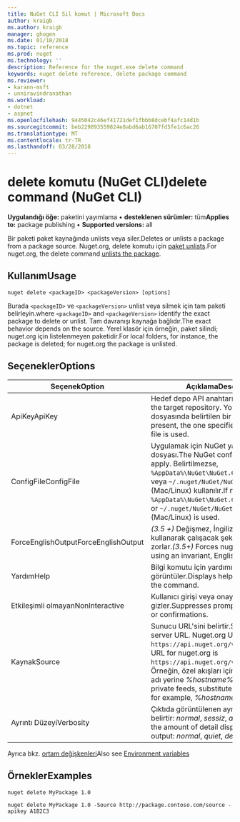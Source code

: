 ```yaml
---
title: NuGet CLI Sil komut | Microsoft Docs
author: kraigb
ms.author: kraigb
manager: ghogen
ms.date: 01/18/2018
ms.topic: reference
ms.prod: nuget
ms.technology: ''
description: Reference for the nuget.exe delete command
keywords: nuget delete reference, delete package command
ms.reviewer:
- karann-msft
- unniravindranathan
ms.workload:
- dotnet
- aspnet
ms.openlocfilehash: 9445042c46ef41721def1fbbb8dcebf4afc14d1b
ms.sourcegitcommit: beb229893559824e8abd6ab16707fd5fe1c6ac26
ms.translationtype: MT
ms.contentlocale: tr-TR
ms.lasthandoff: 03/28/2018
---
```

# <a name="delete-command-nuget-cli"></a><span data-ttu-id="f12ba-104">delete komutu (NuGet CLI)</span><span class="sxs-lookup"><span data-stu-id="f12ba-104">delete command (NuGet CLI)</span></span>

<span data-ttu-id="f12ba-105">**Uygulandığı öğe:** paketini yayımlama &bullet; **desteklenen sürümler:** tüm</span><span class="sxs-lookup"><span data-stu-id="f12ba-105">**Applies to:** package publishing &bullet; **Supported versions:** all</span></span>

<span data-ttu-id="f12ba-106">Bir paketi paket kaynağında unlists veya siler.</span><span class="sxs-lookup"><span data-stu-id="f12ba-106">Deletes or unlists a package from a package source.</span></span> <span data-ttu-id="f12ba-107">Nuget.org, delete komutu için [paket unlists](../policies/deleting-packages.md).</span><span class="sxs-lookup"><span data-stu-id="f12ba-107">For nuget.org, the delete command [unlists the package](../policies/deleting-packages.md).</span></span>

## <a name="usage"></a><span data-ttu-id="f12ba-108">Kullanım</span><span class="sxs-lookup"><span data-stu-id="f12ba-108">Usage</span></span>

```cli
nuget delete <packageID> <packageVersion> [options]
```

<span data-ttu-id="f12ba-109">Burada `<packageID>` ve `<packageVersion>` unlist veya silmek için tam paketi belirleyin.</span><span class="sxs-lookup"><span data-stu-id="f12ba-109">where `<packageID>` and `<packageVersion>` identify the exact package to delete or unlist.</span></span> <span data-ttu-id="f12ba-110">Tam davranışı kaynağa bağlıdır.</span><span class="sxs-lookup"><span data-stu-id="f12ba-110">The exact behavior depends on the source.</span></span> <span data-ttu-id="f12ba-111">Yerel klasör için örneğin, paket silindi; nuget.org için listelenmeyen paketidir.</span><span class="sxs-lookup"><span data-stu-id="f12ba-111">For local folders, for instance, the package is deleted; for nuget.org the package is unlisted.</span></span>

## <a name="options"></a><span data-ttu-id="f12ba-112">Seçenekler</span><span class="sxs-lookup"><span data-stu-id="f12ba-112">Options</span></span>

| <span data-ttu-id="f12ba-113">Seçenek</span><span class="sxs-lookup"><span data-stu-id="f12ba-113">Option</span></span> | <span data-ttu-id="f12ba-114">Açıklama</span><span class="sxs-lookup"><span data-stu-id="f12ba-114">Description</span></span> |
| --- | --- |
| <span data-ttu-id="f12ba-115">ApiKey</span><span class="sxs-lookup"><span data-stu-id="f12ba-115">ApiKey</span></span> | <span data-ttu-id="f12ba-116">Hedef depo API anahtarı.</span><span class="sxs-lookup"><span data-stu-id="f12ba-116">The API key for the target repository.</span></span> <span data-ttu-id="f12ba-117">Yoksa, yapılandırma dosyasında belirtilen bir kullanılır.</span><span class="sxs-lookup"><span data-stu-id="f12ba-117">If not present, the one specified in the config file is used.</span></span> |
| <span data-ttu-id="f12ba-118">ConfigFile</span><span class="sxs-lookup"><span data-stu-id="f12ba-118">ConfigFile</span></span> | <span data-ttu-id="f12ba-119">Uygulamak için NuGet yapılandırma dosyası.</span><span class="sxs-lookup"><span data-stu-id="f12ba-119">The NuGet configuration file to apply.</span></span> <span data-ttu-id="f12ba-120">Belirtilmezse, `%AppData%\NuGet\NuGet.Config` (Windows) veya `~/.nuget/NuGet/NuGet.Config` (Mac/Linux) kullanılır.</span><span class="sxs-lookup"><span data-stu-id="f12ba-120">If not specified, `%AppData%\NuGet\NuGet.Config` (Windows) or `~/.nuget/NuGet/NuGet.Config` (Mac/Linux) is used.</span></span>|
| <span data-ttu-id="f12ba-121">ForceEnglishOutput</span><span class="sxs-lookup"><span data-stu-id="f12ba-121">ForceEnglishOutput</span></span> | <span data-ttu-id="f12ba-122">*(3.5 +)*  Değişmez, İngilizce tabanlı kültürü kullanarak çalışacak şekilde nuget.exe zorlar.</span><span class="sxs-lookup"><span data-stu-id="f12ba-122">*(3.5+)* Forces nuget.exe to run using an invariant, English-based culture.</span></span> |
| <span data-ttu-id="f12ba-123">Yardım</span><span class="sxs-lookup"><span data-stu-id="f12ba-123">Help</span></span> | <span data-ttu-id="f12ba-124">Bilgi komutu için yardımı görüntüler.</span><span class="sxs-lookup"><span data-stu-id="f12ba-124">Displays help information for the command.</span></span> |
| <span data-ttu-id="f12ba-125">Etkileşimli olmayan</span><span class="sxs-lookup"><span data-stu-id="f12ba-125">NonInteractive</span></span> | <span data-ttu-id="f12ba-126">Kullanıcı girişi veya onayı için ister gizler.</span><span class="sxs-lookup"><span data-stu-id="f12ba-126">Suppresses prompts for user input or confirmations.</span></span> |
| <span data-ttu-id="f12ba-127">Kaynak</span><span class="sxs-lookup"><span data-stu-id="f12ba-127">Source</span></span> | <span data-ttu-id="f12ba-128">Sunucu URL'sini belirtir.</span><span class="sxs-lookup"><span data-stu-id="f12ba-128">Specifies the server URL.</span></span> <span data-ttu-id="f12ba-129">Nuget.org URL'si `https://api.nuget.org/v3/index.json`.</span><span class="sxs-lookup"><span data-stu-id="f12ba-129">The URL for nuget.org is `https://api.nuget.org/v3/index.json`.</span></span> <span data-ttu-id="f12ba-130">Örneğin, özel akışları için ana bilgisayar adı yerine *%hostname%/api/v3*.</span><span class="sxs-lookup"><span data-stu-id="f12ba-130">For private feeds, substitute the host name, for example, *%hostname%/api/v3*.</span></span> |
| <span data-ttu-id="f12ba-131">Ayrıntı Düzeyi</span><span class="sxs-lookup"><span data-stu-id="f12ba-131">Verbosity</span></span> | <span data-ttu-id="f12ba-132">Çıktıda görüntülenen ayrıntı miktarını belirtir: *normal*, *sessiz*, *ayrıntılı*.</span><span class="sxs-lookup"><span data-stu-id="f12ba-132">Specifies the amount of detail displayed in the output: *normal*, *quiet*, *detailed*.</span></span> |

<span data-ttu-id="f12ba-133">Ayrıca bkz. [ortam değişkenleri](cli-ref-environment-variables.md)</span><span class="sxs-lookup"><span data-stu-id="f12ba-133">Also see [Environment variables](cli-ref-environment-variables.md)</span></span>

## <a name="examples"></a><span data-ttu-id="f12ba-134">Örnekler</span><span class="sxs-lookup"><span data-stu-id="f12ba-134">Examples</span></span>

```cli
nuget delete MyPackage 1.0

nuget delete MyPackage 1.0 -Source http://package.contoso.com/source -apikey A1B2C3
```
